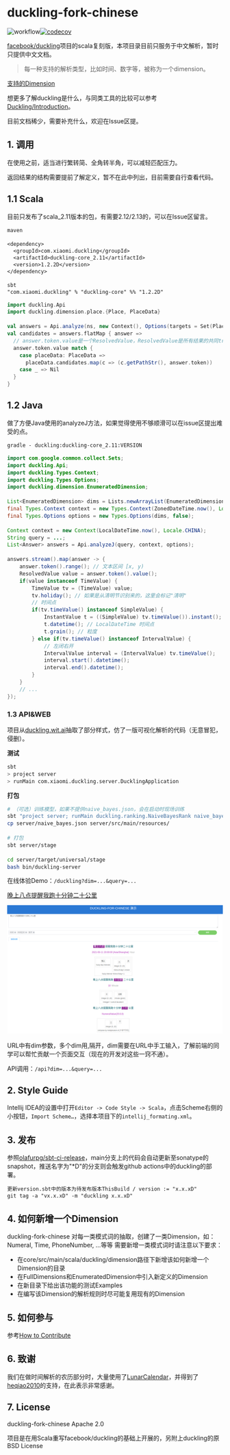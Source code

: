 # duckling-fork-chinese
![workflow](https://github.com/XiaoMi/MiNLP/actions/workflows/duckling.yml/badge.svg)[![codecov](https://codecov.io/gh/du00cs/MiNLP/branch/main/graph/badge.svg?token=5CFWSYJHG7)](https://codecov.io/gh/du00cs/MiNLP)

[facebook/duckling](https://github.com/facebook/duckling)项目的scala复刻版，本项目录目前只服务于中文解析，暂时只提供中文文档。

> 每一种支持的解析类型，比如时间、数字等，被称为一个dimension。

[支持的Dimension](./doc/支持的Dimension.md)

想更多了解duckling是什么，与同类工具的比较可以参考[Duckling/Introduction](https://duckling.wit.ai/#introduction)。

目前文档稀少，需要补充什么，欢迎在Issue区提。

## 1. 调用

在使用之前，适当进行繁转简、全角转半角，可以减轻匹配压力。

返回结果的结构需要提前了解定义，暂不在此中列出，目前需要自行查看代码。

## 1.1 Scala

目前只发布了scala_2.11版本的包，有需要2.12/2.13的，可以在Issue区留言。
```
maven

<dependency>
  <groupId>com.xiaomi.duckling</groupId>
  <artifactId>duckling-core_2.11</artifactId>
  <version>1.2.2D</version>
</dependency>

sbt
"com.xiaomi.duckling" % "duckling-core" %% "1.2.2D"
```


```scala
import duckling.Api
import duckling.dimension.place.{Place, PlaceData}

val answers = Api.analyze(ns, new Context(), Options(targets = Set(Place)))
val candidates = answers.flatMap { answer =>
  // answer.token.value是一个ResolvedValue，ResolvedValue是所有结果的共同trait，需要强转/匹配至实现
  answer.token.value match {
    case placeData: PlaceData =>
      placeData.candidates.map(c => (c.getPathStr(), answer.token))
    case _ => Nil
  }
}
```

## 1.2 Java

做了方便Java使用的analyzeJ方法，如果觉得使用不够顺滑可以在issue区提出难受的点。

```
gradle - duckling:duckling-core_2.11:VERSION
```

```java
import com.google.common.collect.Sets;
import duckling.Api;
import duckling.Types.Context;
import duckling.Types.Options;
import duckling.dimension.EnumeratedDimension;

List<EnumeratedDimension> dims = Lists.newArrayList(EnumeratedDimension.Time, EnumeratedDimension.Duration);
final Types.Context context = new Types.Context(ZonedDateTime.now(), Locale.CHINA);
final Types.Options options = new Types.Options(dims, false);

Context context = new Context(LocalDateTime.now(), Locale.CHINA);
String query = ...;
List<Answer> answers = Api.analyzeJ(query, context, options);

answers.stream().map(answer -> {
    answer.token().range(); // 文本区间 [x, y)
    ResolvedValue value = answer.token().value();
    if(value instanceof TimeValue) {
        TimeValue tv = (TimeValue) value;
        tv.holiday(); // 如果是从清明节识别来的，这里会标记"清明"
        // 时间点
        if(tv.timeValue() instanceof SimpleValue) {
            InstantValue t = ((SimpleValue) tv.timeValue()).instant();
            t.datetime(); // LocalDateTime 时间点
            t.grain(); // 粒度
        } else if(tv.timeValue() instanceof IntervalValue) {
            // 左闭右开
            IntervalValue interval = (IntervalValue) tv.timeValue();
            interval.start().datetime();
            interval.end().datetime();
        }
    }
    // ...
});
```

### 1.3 API&WEB

项目从[duckling.wit.ai](https://duckling.wit.ai/)抽取了部分样式，仿了一版可视化解析的代码（无意冒犯，侵删）。

**测试**

```bash
sbt
> project server
> runMain com.xiaomi.duckling.server.DucklingApplication
```

**打包**

```bash
# （可选）训练模型，如果不提供naive_bayes.json，会在启动时现场训练
sbt "project server; runMain duckling.ranking.NaiveBayesRank naive_bayes.json"
cp server/naive_bayes.json server/src/main/resources/

# 打包
sbt server/stage

cd server/target/universal/stage
bash bin/duckling-server
```



在线体验Demo：`/duckling?dim=...&query=...`

[晚上八点提醒我跑十分钟二十公里](https://duckling-preview.ai.xiaomi.com/)

![示例Query](./doc/web_query.png)


URL中有dim参数，多个dim用,隔开，dim需要在URL中手工输入，了解前端的同学可以帮忙贡献一个页面交互（现在的开发对这些一窍不通）。

API调用：`/api?dim=...&query=...` 

## 2. Style Guide

Intellij IDEA的设置中打开`Editor -> Code Style -> Scala`，点击Scheme右侧的小按钮，`Import Scheme…`，选择本项目下的`intellij_formating.xml`。

## 3. 发布

参照[olafurpg/sbt-ci-release](https://github.com/olafurpg/sbt-ci-release)，main分支上的代码会自动更新至sonatype的snapshot，推送名字为"*D"的分支则会触发github actions中的duckling的部署。

```
更新version.sbt中的版本为待发布版本ThisBuild / version := "x.x.xD"
git tag -a "vx.x.xD" -m "duckling x.x.xD"
```

## 4. 如何新增一个Dimension

duckling-fork-chinese 对每一类模式词的抽取，创建了一类Dimension，如：Numeral, Time, PhoneNumber, ...等等
需要新增一类模式词时请注意以下要求：

- 在core/src/main/scala/duckling/dimension路径下新增该如何新增一个Dimension的目录
- 在FullDimensions和EnumeratedDimension中引入新定义的Dimension
- 在新目录下给出该功能的测试Examples
- 在编写该Dimension的解析规则时尽可能复用现有的Dimension

## 5. 如何参与

参考[How to Contribute](./doc/CONTRIBUTING.md)

## 6. 致谢

我们在做时间解析的农历部分时，大量使用了[LunarCalendar](https://github.com/heqiao2010/LunarCalendar)，并得到了[heqiao2010](https://github.com/heqiao2010)的支持，在此表示非常感谢。


## 7. License

duckling-fork-chinese Apache 2.0

项目是在用Scala重写facebook/duckling的基础上开展的，另附上duckling的原BSD License
